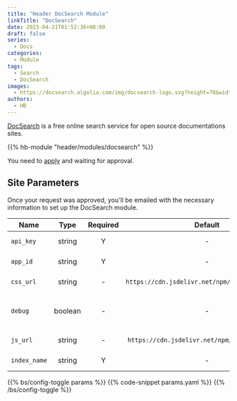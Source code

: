 ```yaml
---
title: "Header DocSearch Module"
linkTitle: "DocSearch"
date: 2023-04-21T01:52:36+08:00
draft: false
series:
  - Docs
categories:
  - Module
tags:
  - Search
  - DocSearch
images:
  - https://docsearch.algolia.com/img/docsearch-logo.svg?height=78&width=476
authors:
  - HB
---
```


[DocSearch](https://docsearch.algolia.com/) is a free online search service for open source documentations sites.

<!--more-->

{{% hb-module "header/modules/docsearch" %}}

You need to [apply](https://docsearch.algolia.com/apply/) and waiting for approval.

## Site Parameters

Once your request was approved, you'll be emailed with the necessary information to set up the DocSearch module.

| Name         |  Type   | Required |                     Default                     | Description                   |
| ------------ | :-----: | :------: | :---------------------------------------------: | ----------------------------- |
| `api_key`    | string  |    Y     |                        -                        | The API key.                  |
| `app_id`     | string  |    Y     |                        -                        | The App name.                 |
| `css_url`    | string  |    -     | `https://cdn.jsdelivr.net/npm/@docsearch/css@3` | DocSearch CSS URL.            |
| `debug`      | boolean |    -     |                        -                        | Whether to enable debug mode. |
| `js_url`     | string  |    -     | `https://cdn.jsdelivr.net/npm/@docsearch/js@3`  | DocSearch JS URL.             |
| `index_name` | string  |    Y     |                        -                        | The index name.               |

{{% bs/config-toggle params %}}
{{% code-snippet params.yaml %}}
{{% /bs/config-toggle %}}
